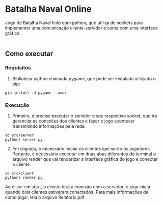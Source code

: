 # Batalha Naval Online

Jogo de Batalha Naval feito com python, que utiliza de sockets para implementar uma comunicação cliente-servidor e conta com uma interface gráfica.
<br></br>
## Como executar

### Requisitos

1. Biblioteca python chamada pygame, que pode ser instalada utilizado o pip:

```
pip install -U pygame --user
```

### Execução

1. Primeiro, é preciso executar o servidor e seu respectivo socket, que irá gerenciar as conexões dos clientes e fazer o jogo acontecer transmitindo informações pela rede.

```
cd src/server
python3 server.py
```

2. Em seguida, é necessário iniciar os clientes que serão os jogadores. Portanto, é necessário executar em duas abas diferentes do terminal o arquivo render que vai renderizar a interface gráfica do jogo e conectar o cliente.

```
cd src/client
python3 render.py
```

Ao clicar em start, o cliente fará a conexão com o servidor, o jogo inicia quando dois clientes estiverem conectados. Para mais informações de como jogar, leia o arquivo Relatório.pdf
